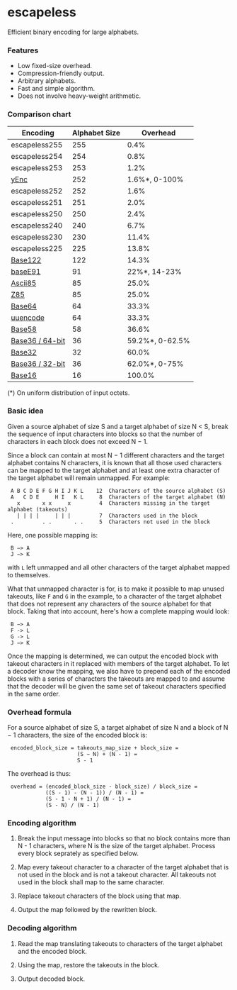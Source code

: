 # escapeless
Efficient binary encoding for large alphabets.

### Features

* Low fixed-size overhead.
* Compression-friendly output.
* Arbitrary alphabets.
* Fast and simple algorithm.
* Does not involve heavy-weight arithmetic.


### Comparison chart

| Encoding         | Alphabet Size | Overhead |
| ---------------- | ------------- | -------- |
| escapeless255    | 255           |     0.4% |
| escapeless254    | 254           |     0.8% |
| escapeless253    | 253           |     1.2% |
| [yEnc](http://www.yenc.org/yenc-draft.1.3.txt)          | 252 | 1.6%*, 0-100% |
| escapeless252    | 252           |     1.6% |
| escapeless251    | 251           |     2.0% |
| escapeless250    | 250           |     2.4% |
| escapeless240    | 240           |     6.7% |
| escapeless230    | 230           |    11.4% |
| escapeless225    | 225           |    13.8% |
| [Base122](http://blog.kevinalbs.com/base122)            | 122 | 14.3% |
| [baseE91](http://base91.sourceforge.net/)               |  91 | 22%*, 14-23% |
| [Ascii85](https://en.wikipedia.org/wiki/Ascii85)        |  85 | 25.0% |
| [Z85](https://rfc.zeromq.org/spec:32/Z85/)              |  85 | 25.0% |
| [Base64](https://en.wikipedia.org/wiki/Base16)          |  64 | 33.3% |
| [uuencode](https://en.wikipedia.org/wiki/Uuencoding)    |  64 | 33.3% |
| [Base58](https://en.wikipedia.org/wiki/Base58)          |  58 | 36.6% |
| [Base36 / 64-bit](https://en.wikipedia.org/wiki/Base36) |  36 | 59.2%*, 0-62.5% |
| [Base32](https://en.wikipedia.org/wiki/Base32)          |  32 | 60.0% |
| [Base36 / 32-bit](https://en.wikipedia.org/wiki/Base36) |  36 | 62.0%*, 0-75% |
| [Base16](https://en.wikipedia.org/wiki/Base16)          |  16 | 100.0% |

(*) On uniform distribution of input octets.


### Basic idea

Given a source alphabet of size S and a target alphabet of size
N < S, break the sequence of input characters into blocks so that
the number of characters in each block does not exceed N − 1.

Since a block can contain at most N − 1 different characters and
the target alphabet contains N characters, it is known that all
those used characters can be mapped to the target alphabet and at
least one extra character of the target alphabet will remain
unmapped.
For example:
```
 A B C D E F G H I J K L    12  Characters of the source alphabet (S)
 A   C D E     H I   K L     8  Characters of the target alphabet (N)
   x       x x     x         4  Characters missing in the target alphabet (takeouts)
   | | | |     | | |         7  Characters used in the block
 .         . .       . .     5  Characters not used in the block
```

Here, one possible mapping is:
```
 B −> A
 J −> K
```
with `L` left unmapped and all other characters of the target
alphabet mapped to themselves.

What that unmapped character is for, is to make it possible to
map unused takeouts, like `F` and `G` in the example, to a
character of the target alphabet that does not represent any
characters of the source alphabet for that block.
Taking that into account, here's how a complete mapping would
look:
```
 B −> A
 F -> L
 G -> L
 J −> K
```

Once the mapping is determined, we can output the encoded block
with takeout characters in it replaced with members of the target
alphabet.
To let a decoder know the mapping, we also have to prepend each
of the encoded blocks with a series of characters the takeouts
are mapped to and assume that the decoder will be given the same
set of takeout characters specified in the same order.


### Overhead formula

For a source alphabet of size S, a target alphabet of size N and
a block of N − 1 characters, the size of the encoded block is:
```
 encoded_block_size = takeouts_map_size + block_size =
                      (S − N) + (N - 1) =
                      S - 1
```

The overhead is thus:
```
 overhead = (encoded_block_size - block_size) / block_size =
            ((S - 1) - (N - 1)) / (N - 1) =
            (S - 1 - N + 1) / (N - 1) =
            (S - N) / (N - 1)
```


### Encoding algorithm

1. Break the input message into blocks so that no block contains
   more than N - 1 characters, where N is the size of the target
   alphabet.
   Process every block seprately as specified below.

2. Map every takeout character to a character of the target
   alphabet that is not used in the block and is not a takeout
   character.
   All takeouts not used in the block shall map to the same
   character.

3. Replace takeout characters of the block using that map.

4. Output the map followed by the rewritten block.


### Decoding algorithm

1. Read the map translating takeouts to characters of the target
   alphabet and the encoded block.

3. Using the map, restore the takeouts in the block.

3. Output decoded block.
